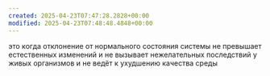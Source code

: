 ```yaml
---
created: 2025-04-23T07:47:28.2828+00:00
modified: 2025-04-23T07:48:48.4848+00:00
---
```

это когда отклонение от нормального состояния системы не превышает естественных изменений и не вызывает нежелательных последствий у живых организмов и не ведёт к ухудшению качества среды